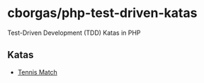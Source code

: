 # cborgas/php-test-driven-katas

Test-Driven Development (TDD) Katas in PHP

## Katas
- [Tennis Match](katas/tennis-match)